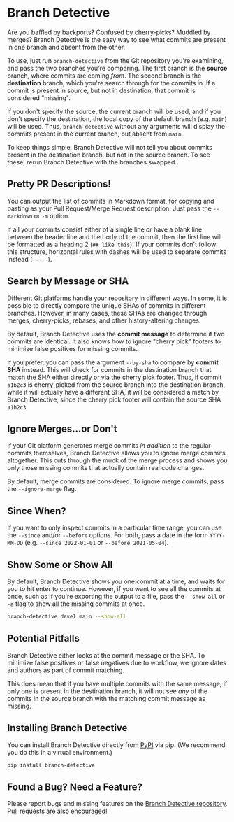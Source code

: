 # Branch Detective

Are you baffled by backports? Confused by cherry-picks? Muddled by merges?
Branch Detective is the easy way to see what commits are present in one
branch and absent from the other.

To use, just run `branch-detective` from the Git repository you're
examining, and pass the two branches you're comparing. The first branch is
the **source** branch, where commits are coming *from*. The second branch
is the **destination** branch, which you're search through for the commits in.
If a commit is present in source, but not in destination, that commit is
considered "missing".

If you don't specify the source, the current branch will be used, and if you don't
specify the destination, the local copy of the default branch (e.g. `main`) will be
used. Thus, `branch-detective` without any arguments will display the commits present
in the current branch, but absent from `main`.

To keep things simple, Branch Detective will not tell you about commits
present in the destination branch, but not in the source branch. To see these,
rerun Branch Detective with the branches swapped.

## Pretty PR Descriptions!

You can output the list of commits in Markdown format, for copying and pasting
as your Pull Request/Merge Request description. Just pass the `--markdown`
or `-m` option.

If all your commits consist either of a single line _or_ have a blank line between
the header line and the body of the commit, then the first line will be formatted
as a heading 2 (`## like this`). If your commits don't follow this structure,
horizontal rules with dashes will be used to separate commits instead (`-----`).

## Search by Message or SHA

Different Git platforms handle your repository in different ways. In some,
it is possible to directly compare the unique SHAs of commits in different
branches. However, in many cases, these SHAs are changed through merges,
cherry-picks, rebases, and other history-altering changes.

By default, Branch Detective uses the **commit message** to determine if two
commits are identical. It also knows how to ignore "cherry pick" footers
to minimize false positives for missing commits.

If you prefer, you can pass the argument `--by-sha` to compare by
**commit SHA** instead. This will check for commits in the destination
branch that match the SHA either directly or via the cherry pick footer.
Thus, if commit `a1b2c3` is cherry-picked from the source branch into
the destination branch, while it will actually have a different SHA, it will
be considered a match by Branch Detective, since the cherry pick footer will
contain the source SHA `a1b2c3`.

## Ignore Merges...or Don't

If your Git platform generates merge commits *in addition* to the regular
commits themselves, Branch Detective allows you to ignore merge commits
altogether. This cuts through the muck of the merge process and shows you only
those missing commits that actually contain real code changes.

By default, merge commits are considered. To ignore merge commits, pass the
`--ignore-merge` flag.

## Since When?

If you want to only inspect commits in a particular time range, you can use
the `--since` and/or `--before` options. For both, pass a date in the form
`YYYY-MM-DD` (e.g. `--since 2022-01-01` or `--before 2021-05-04`).

## Show Some or Show All

By default, Branch Detective shows you one commit at a time, and waits for
you to hit enter to continue. However, if you want to see all the commits
at once, such as if you're exporting the output to a file, pass the
`--show-all` or `-a` flag to show all the missing commits at once.

```bash
branch-detective devel main --show-all
```

## Potential Pitfalls

Branch Detective either looks at the commit message or the SHA. To minimize
false positives or false negatives due to workflow, we ignore dates and authors
as part of commit matching.

This does mean that if you have multiple commits with the same message, if
only one is present in the destination branch, it will not see *any* of the
commits in the source branch with the matching commit message as missing.

## Installing Branch Detective

You can install Branch Detective directly from [PyPI][2] via pip.
(We recommend you do this in a virtual environment.)

```bash
pip install branch-detective
```

## Found a Bug? Need a Feature?

Please report bugs and missing features on the
[Branch Detective repository][1]. Pull requests are also encouraged!

[1]: https://github.com/codemouse92/branch-detective
[2]: https://pypi.org/project/branch-detective/

